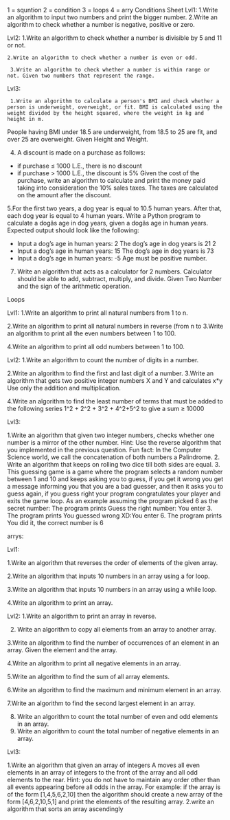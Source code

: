 1 = squntion
2 = condition
3 = loops
4 = arry
Conditions Sheet
Lvl1:
     1.Write an algorithm to input two numbers and print the bigger number.
     2.Write an algorithm to check whether a number is negative, positive or zero.

Lvl2:
    1.Write an algorithm to check whether a number is divisible by 5 and 11 or not.

    2.Write an algorithm to check whether a number is even or odd.

     3.Write an algorithm to check whether a number is within range or not. Given two numbers that represent the range.

Lvl3:

     1.Write an algorithm to calculate a person's BMI and check whether a person is underweight, overweight, or fit. BMI is calculated using the weight divided by the height squared, where the weight in kg and height in m.
People having BMI under 18.5 are underweight, from 18.5 to 25 are fit, and over 25 are overweight. Given Height and Weight.



4. A discount is made on a purchase as follows: 
* if purchase ≤ 1000 L.E., there is no discount 
* if purchase > 1000 L.E., the discount is 5% 
Given the cost of the purchase, write an algorithm to calculate and print the money paid taking into consideration the 10% sales taxes. The taxes are calculated on the amount after the discount.

5.For the first two years, a dog year is equal to 10.5 human years. After that, each dog year is equal to 4 human years. Write a Python program to calculate a dogâs age in dog years, given a dogâs age in human years. Expected output should look like the following: 
* Input a dog’s age in human years: 2 The dog’s age in dog years is 21 2 
* Input a dog’s age in human years: 15 The dog’s age in dog years is 73 
* Input a dog’s age in human years: -5 Age must be positive number.


7. Write an algorithm that acts as a calculator for 2 numbers. Calculator should be able to add, subtract, multiply, and divide. Given Two Number and the sign of the arithmetic operation.

Loops

Lvl1:
1.Write an algorithm to print all natural numbers from 1 to n. 

2.Write an algorithm to print all natural numbers in reverse (from n to 3.Write an algorithm to print all the even numbers between 1 to 100. 

4.Write an algorithm to print all odd numbers between 1 to 100. 


Lvl2:
1.Write an algorithm to count the number of digits in a number.

2.Write an algorithm to find the first and last digit of a number.
3.Write an algorithm that gets two positive integer numbers X and Y and calculates x*y Use only the addition and multiplication.

4.Write an algorithm to find the least number of terms that must be added to the following series
1^2 + 2^2 + 3^2 + 4^2+5^2
to give a sum ≥ 10000



Lvl3:


1.Write an algorithm that given two integer numbers, checks whether one number is a mirror of the other number. Hint: Use the reverse algorithm that you implemented in the previous question. Fun fact: In the Computer Science world, we call the concatenation of both numbers a Palindrome.
2. Write an algorithm that keeps on rolling two dice till both sides are equal.
3. This guessing game is a game where the program selects a random 
number between 1 and 10 and keeps asking you to guess, if you get it wrong you get a message informing you that you are a bad guesser, and then it asks you to guess again, if you guess right your program congratulates your player and exits the game loop. 
As an example assuming the program picked 6 as the secret number: 
The program prints Guess the right number: You enter 3.
 The program prints You guessed wrong XD:You enter 6.
The program prints You did it, the correct number is 6




arrys:


Lvl1:

1.Write an algorithm that reverses the order of elements of the given array.

2.Write an algorithm that inputs 10 numbers in an array using a for loop. 

3.Write an algorithm that inputs 10 numbers in an array using a while loop. 

4.Write an algorithm to print an array.


Lvl2:
1.Write an algorithm to print an array in reverse.

2. Write an algorithm to copy all elements from an array to another array.

3.Write an algorithm to find the number of occurrences of an element in an array. Given the element and the array.

4.Write an algorithm to print all negative elements in an array.

5.Write an algorithm to find the sum of all array elements.

6.Write an algorithm to find the maximum and minimum element in an array.

7.Write an algorithm to find the second largest element in an array.


8. Write an algorithm to count the total number of even and odd elements in an array.
9. Write an algorithm to count the total number of negative elements in an array.

Lvl3:


1.Write an algorithm that given an array of integers A moves all even elements in an array of integers to the front of the array and all odd elements to the rear. Hint: you do not have to maintain any order other than all events appearing before all odds in the array. For example: if the array is of the form [1,4,5,6,2,10] then the algorithm should create a new array of the form [4,6,2,10,5,1] and print the elements of the resulting array.
2.write an algorithm that sorts an array ascendingly 